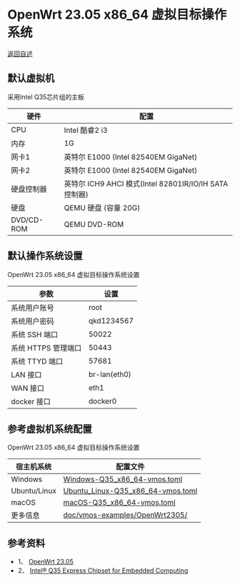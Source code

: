 # OpenWrt 23.05 x86_64 虚拟目标操作系统
  [返回自述](https://github.com/david921518/qkd-app/blob/master/README.md)
  
## 默认虚拟机

  采用Intel Q35芯片组的主板

| 硬件 | 配置 |
|------|------|
| CPU | Intel 酷睿2 i3 |
| 内存 | 1G |
| 网卡1 | 英特尔 E1000 (Intel 82540EM GigaNet) |
| 网卡2 | 英特尔 E1000 (Intel 82540EM GigaNet) |
| 硬盘控制器 | 英特尔 ICH9 AHCI 模式(Intel 82801IR/IO/IH SATA 控制器) |
| 硬盘 | QEMU 硬盘 (容量 20G) |
| DVD/CD-ROM | QEMU DVD-ROM |

## 默认操作系统设置

  OpenWrt 23.05 x86_64 虚拟目标操作系统设置

| 参数 | 设置 |
|------|------|
| 系统用户账号 | root |
| 系统用户密码 | qkd1234567 |
| 系统 SSH 端口 | 50022 |
| 系统 HTTPS 管理端口 | 50443 |
| 系统 TTYD 端口 | 57681 |
| LAN 接口 | br-lan(eth0) |
| WAN 接口 | eth1 |
| docker 接口 | docker0 |

## 参考虚拟机系统配置

  OpenWrt 23.05 x86_64 虚拟目标操作系统设置

| 宿主机系统 | 配置文件 |
|------------|----------|
| Windows | [Windows-Q35_x86_64-vmos.toml](https://github.com/david921518/qkd-app/blob/master/doc/vmos-examples/OpenWrt2305/Windows-Q35_x86_64-vmos.toml) |
| Ubuntu/Linux | [Ubuntu_Linux-Q35_x86_64-vmos.toml](https://github.com/david921518/qkd-app/blob/master/doc/vmos-examples/OpenWrt2305/Ubuntu_Linux-Q35_x86_64-vmos.toml) |
| macOS | [macOS-Q35_x86_64-vmos.toml](https://github.com/david921518/qkd-app/blob/master/doc/vmos-examples/OpenWrt2305/macOS-Q35_x86_64-vmos.toml) |
| 更多信息 | [doc/vmos-examples/OpenWrt2305/](https://github.com/david921518/qkd-app/blob/master/doc/vmos-examples/OpenWrt2305/README.md) |

## 参考资料

- 1、 [OpenWrt 23.05](https://openwrt.org/zh/releases/23.05/start)
- 2、 [Intel® Q35 Express Chipset for Embedded Computing](https://www.intel.cn/content/dam/www/public/us/en/documents/product-briefs/q35-chipset-brief.pdf)
